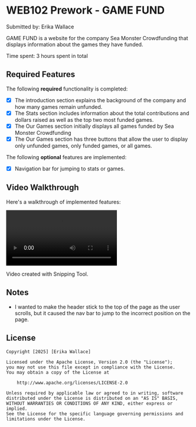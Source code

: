# WEB102 Prework - GAME FUND

Submitted by: Erika Wallace

GAME FUND is a website for the company Sea Monster Crowdfunding that displays information about the games they have funded.

Time spent: 3 hours spent in total

## Required Features

The following **required** functionality is completed:

* [x] The introduction section explains the background of the company and how many games remain unfunded.
* [x] The Stats section includes information about the total contributions and dollars raised as well as the top two most funded games.
* [x] The Our Games section initially displays all games funded by Sea Monster Crowdfunding
* [x] The Our Games section has three buttons that allow the user to display only unfunded games, only funded games, or all games.

The following **optional** features are implemented:

* [x] Navigation bar for jumping to stats or games. 

## Video Walkthrough

Here's a walkthrough of implemented features:

<video>
    <source src="walkthrough_video.mp4" type="video/mp4">
    Browser doesn't support the video tag.
</video>

Video created with Snipping Tool.

## Notes
- I wanted to make the header stick to the top of the page as the user scrolls, but it caused the nav bar to jump to the incorrect position on the page. 

## License

    Copyright [2025] [Erika Wallace]

    Licensed under the Apache License, Version 2.0 (the "License");
    you may not use this file except in compliance with the License.
    You may obtain a copy of the License at

        http://www.apache.org/licenses/LICENSE-2.0

    Unless required by applicable law or agreed to in writing, software
    distributed under the License is distributed on an "AS IS" BASIS,
    WITHOUT WARRANTIES OR CONDITIONS OF ANY KIND, either express or implied.
    See the License for the specific language governing permissions and
    limitations under the License.
